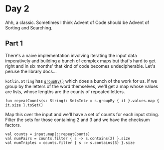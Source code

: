 # Day 2
Ahh, a classic. Sometimes I think Advent of Code should be Advent of Sorting and Searching.

## Part 1
There's a naive implementation involving iterating the input data imperatively and building
a bunch of complex maps but that's hard to get right and in six months' that kind of code
becomes undecipherable. Let's peruse the library docs...

`kotlin.String` has [`groupBy()`](https://kotlinlang.org/api/latest/jvm/stdlib/kotlin.text/group-by.html)
which does a bunch of the work for us. If we group by the letters of the word themselves, we'll
get a map whose values are lists, whose lengths are the counts of repeated letters.

```
fun repeatCounts(s: String): Set<Int> = s.groupBy { it }.values.map { it.size }.toSet()
```

Map this over the input and we'll have a set of counts for each input string. Filter the
sets for those containing 2 and 3 and we have the checksum factors.

```
val counts = input.map(::repeatCounts)
val numPairs = counts.filter { s -> s.contains(2) }.size
val numTriples = counts.filter { s -> s.contains(3) }.size
```

